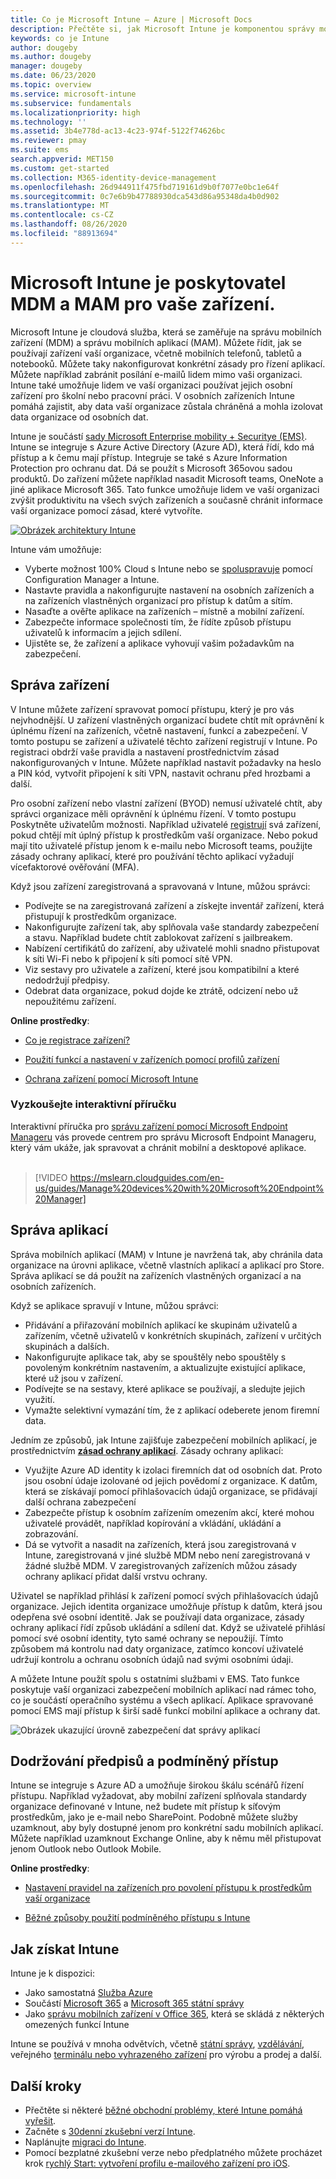 ```yaml
---
title: Co je Microsoft Intune – Azure | Microsoft Docs
description: Přečtěte si, jak Microsoft Intune je komponentou správy mobilních zařízení (MDM) a správy mobilních aplikací (MAM) v řešení Enterprise Mobility + Security a jak vám pomůže chránit podniková data.
keywords: co je Intune
author: dougeby
ms.author: dougeby
manager: dougeby
ms.date: 06/23/2020
ms.topic: overview
ms.service: microsoft-intune
ms.subservice: fundamentals
ms.localizationpriority: high
ms.technology: ''
ms.assetid: 3b4e778d-ac13-4c23-974f-5122f74626bc
ms.reviewer: pmay
ms.suite: ems
search.appverid: MET150
ms.custom: get-started
ms.collection: M365-identity-device-management
ms.openlocfilehash: 26d944911f475fbd719161d9b0f7077e0bc1e64f
ms.sourcegitcommit: 0c7e6b9b47788930dca543d86a95348da4b0d902
ms.translationtype: MT
ms.contentlocale: cs-CZ
ms.lasthandoff: 08/26/2020
ms.locfileid: "88913694"
---
```

# <a name="microsoft-intune-is-an-mdm-and-mam-provider-for-your-devices"></a>Microsoft Intune je poskytovatel MDM a MAM pro vaše zařízení.

Microsoft Intune je cloudová služba, která se zaměřuje na správu mobilních zařízení (MDM) a správu mobilních aplikací (MAM). Můžete řídit, jak se používají zařízení vaší organizace, včetně mobilních telefonů, tabletů a notebooků. Můžete taky nakonfigurovat konkrétní zásady pro řízení aplikací. Můžete například zabránit posílání e-mailů lidem mimo vaši organizaci. Intune také umožňuje lidem ve vaší organizaci používat jejich osobní zařízení pro školní nebo pracovní práci. V osobních zařízeních Intune pomáhá zajistit, aby data vaší organizace zůstala chráněná a mohla izolovat data organizace od osobních dat.

Intune je součástí [sady Microsoft Enterprise mobility + Securitye (EMS)](https://www.microsoft.com/microsoft-365/enterprise-mobility-security). Intune se integruje s Azure Active Directory (Azure AD), která řídí, kdo má přístup a k čemu mají přístup. Integruje se také s Azure Information Protection pro ochranu dat. Dá se použít s Microsoft 365ovou sadou produktů. Do zařízení můžete například nasadit Microsoft teams, OneNote a jiné aplikace Microsoft 365. Tato funkce umožňuje lidem ve vaší organizaci zvýšit produktivitu na všech svých zařízeních a současně chránit informace vaší organizace pomocí zásad, které vytvoříte.

[![Obrázek architektury Intune](./media/what-is-intune/intunearch_sm.png )](./media/what-is-intune/intunearchitecture.svg#lightbox)

Intune vám umožňuje:

- Vyberte možnost 100% Cloud s Intune nebo se [spoluspravuje](/configmgr/comanage/overview) pomocí Configuration Manager a Intune.
- Nastavte pravidla a nakonfigurujte nastavení na osobních zařízeních a na zařízeních vlastněných organizací pro přístup k datům a sítím.
- Nasaďte a ověřte aplikace na zařízeních – místně a mobilní zařízení.
- Zabezpečte informace společnosti tím, že řídíte způsob přístupu uživatelů k informacím a jejich sdílení.
- Ujistěte se, že zařízení a aplikace vyhovují vašim požadavkům na zabezpečení.

## <a name="manage-devices"></a>Správa zařízení

V Intune můžete zařízení spravovat pomocí přístupu, který je pro vás nejvhodnější. U zařízení vlastněných organizací budete chtít mít oprávnění k úplnému řízení na zařízeních, včetně nastavení, funkcí a zabezpečení. V tomto postupu se zařízení a uživatelé těchto zařízení registrují v Intune. Po registraci obdrží vaše pravidla a nastavení prostřednictvím zásad nakonfigurovaných v Intune. Můžete například nastavit požadavky na heslo a PIN kód, vytvořit připojení k síti VPN, nastavit ochranu před hrozbami a další.

Pro osobní zařízení nebo vlastní zařízení (BYOD) nemusí uživatelé chtít, aby správci organizace měli oprávnění k úplnému řízení. V tomto postupu Poskytněte uživatelům možnosti. Například uživatelé [registrují](../enrollment/device-enrollment.md) svá zařízení, pokud chtějí mít úplný přístup k prostředkům vaší organizace. Nebo pokud mají tito uživatelé přístup jenom k e-mailu nebo Microsoft teams, použijte zásady ochrany aplikací, které pro používání těchto aplikací vyžadují vícefaktorové ověřování (MFA).

Když jsou zařízení zaregistrovaná a spravovaná v Intune, můžou správci:

- Podívejte se na zaregistrovaná zařízení a získejte inventář zařízení, která přistupují k prostředkům organizace.
- Nakonfigurujte zařízení tak, aby splňovala vaše standardy zabezpečení a stavu. Například budete chtít zablokovat zařízení s jailbreakem.
- Nabízení certifikátů do zařízení, aby uživatelé mohli snadno přistupovat k síti Wi-Fi nebo k připojení k síti pomocí sítě VPN.
- Viz sestavy pro uživatele a zařízení, které jsou kompatibilní a které nedodržují předpisy.
- Odebrat data organizace, pokud dojde ke ztrátě, odcizení nebo už nepoužitému zařízení.

**Online prostředky**:

- [Co je registrace zařízení?](../enrollment/device-enrollment.md)

- [Použití funkcí a nastavení v zařízeních pomocí profilů zařízení](../configuration/device-profiles.md)

- [Ochrana zařízení pomocí Microsoft Intune](../protect/device-protect.md)

### <a name="try-the-interactive-guide"></a>Vyzkoušejte interaktivní příručku
Interaktivní příručka pro [správu zařízení pomocí Microsoft Endpoint Manageru](https://mslearn.cloudguides.com/en-us/guides/Manage%20devices%20with%20Microsoft%20Endpoint%20Manager) vás provede centrem pro správu Microsoft Endpoint Manageru, který vám ukáže, jak spravovat a chránit mobilní a desktopové aplikace.</br></br>

> [!VIDEO https://mslearn.cloudguides.com/en-us/guides/Manage%20devices%20with%20Microsoft%20Endpoint%20Manager]

## <a name="manage-apps"></a>Správa aplikací

Správa mobilních aplikací (MAM) v Intune je navržená tak, aby chránila data organizace na úrovni aplikace, včetně vlastních aplikací a aplikací pro Store. Správa aplikací se dá použít na zařízeních vlastněných organizací a na osobních zařízeních.

Když se aplikace spravují v Intune, můžou správci:

- Přidávání a přiřazování mobilních aplikací ke skupinám uživatelů a zařízením, včetně uživatelů v konkrétních skupinách, zařízení v určitých skupinách a dalších.
- Nakonfigurujte aplikace tak, aby se spouštěly nebo spouštěly s povoleným konkrétním nastavením, a aktualizujte existující aplikace, které už jsou v zařízení.
- Podívejte se na sestavy, které aplikace se používají, a sledujte jejich využití.
- Vymažte selektivní vymazání tím, že z aplikací odeberete jenom firemní data.

Jedním ze způsobů, jak Intune zajišťuje zabezpečení mobilních aplikací, je prostřednictvím **[zásad ochrany aplikací](../apps/app-protection-policy.md)**. Zásady ochrany aplikací:

- Využijte Azure AD identity k izolaci firemních dat od osobních dat. Proto jsou osobní údaje izolované od jejich povědomí z organizace. K datům, která se získávají pomocí přihlašovacích údajů organizace, se přidávají další ochrana zabezpečení
- Zabezpečte přístup k osobním zařízením omezením akcí, které mohou uživatelé provádět, například kopírování a vkládání, ukládání a zobrazování.
- Dá se vytvořit a nasadit na zařízeních, která jsou zaregistrovaná v Intune, zaregistrovaná v jiné službě MDM nebo není zaregistrovaná v žádné službě MDM. V zaregistrovaných zařízeních můžou zásady ochrany aplikací přidat další vrstvu ochrany.

Uživatel se například přihlásí k zařízení pomocí svých přihlašovacích údajů organizace. Jejich identita organizace umožňuje přístup k datům, která jsou odepřena své osobní identitě. Jak se používají data organizace, zásady ochrany aplikací řídí způsob ukládání a sdílení dat. Když se uživatelé přihlásí pomocí své osobní identity, tyto samé ochrany se nepoužijí. Tímto způsobem má kontrolu nad daty organizace, zatímco koncoví uživatelé udržují kontrolu a ochranu osobních údajů nad svými osobními údaji.

A můžete Intune použít spolu s ostatními službami v EMS. Tato funkce poskytuje vaší organizaci zabezpečení mobilních aplikací nad rámec toho, co je součástí operačního systému a všech aplikací. Aplikace spravované pomocí EMS mají přístup k širší sadě funkcí mobilní aplikace a ochrany dat.

![Obrázek ukazující úrovně zabezpečení dat správy aplikací](./media/what-is-intune/managing-mobile-apps.png)

## <a name="compliance-and-conditional-access"></a>Dodržování předpisů a podmíněný přístup

Intune se integruje s Azure AD a umožňuje širokou škálu scénářů řízení přístupu. Například vyžadovat, aby mobilní zařízení splňovala standardy organizace definované v Intune, než budete mít přístup k síťovým prostředkům, jako je e-mail nebo SharePoint. Podobně můžete služby uzamknout, aby byly dostupné jenom pro konkrétní sadu mobilních aplikací. Můžete například uzamknout Exchange Online, aby k němu měl přistupovat jenom Outlook nebo Outlook Mobile.

**Online prostředky**:

- [Nastavení pravidel na zařízeních pro povolení přístupu k prostředkům vaší organizace](../protect/device-compliance-get-started.md)

- [Běžné způsoby použití podmíněného přístupu s Intune](../protect/conditional-access-intune-common-ways-use.md)

## <a name="how-to-get-intune"></a>Jak získat Intune

Intune je k dispozici:

- Jako samostatná [Služba Azure](https://go.microsoft.com/fwlink/?linkid=2090973)
- Součástí [Microsoft 365](https://www.microsoft.com/microsoft-365/enterprise-mobility-security/microsoft-intune) a [Microsoft 365 státní správy](https://www.microsoft.com/microsoft-365/government)
- Jako [správu mobilních zařízení v Office 365](https://support.office.com/article/Set-up-Mobile-Device-Management-MDM-in-Office-365-dd892318-bc44-4eb1-af00-9db5430be3cd), která se skládá z některých omezených funkcí Intune

Intune se používá v mnoha odvětvích, včetně [státní správy](/enterprise-mobility-security/solutions/ems-govt-service-description), [vzdělávání](https://www.microsoft.com/en-us/education/intune), veřejného [terminálu nebo vyhrazeného zařízení](../configuration/kiosk-settings.md) pro výrobu a prodej a další.

## <a name="next-steps"></a>Další kroky

- Přečtěte si některé [běžné obchodní problémy, které Intune pomáhá vyřešit](common-scenarios.md).
- Začněte s [30denní zkušební verzí Intune](free-trial-sign-up.md).
- Naplánujte [migraci do Intune](migration-guide.md).
- Pomocí bezplatné zkušební verze nebo předplatného můžete procházet krok [rychlý Start: vytvoření profilu e-mailového zařízení pro iOS](../configuration/quickstart-email-profile.md).